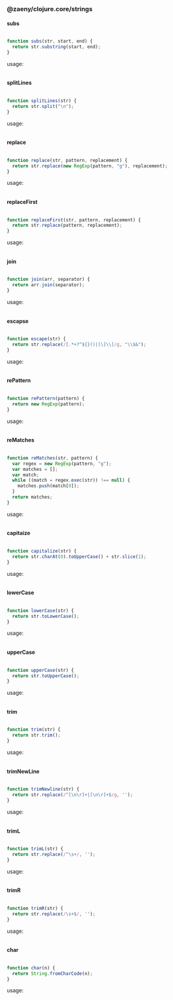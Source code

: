 ### @zaeny/clojure.core/strings

#### subs
```js path=dist/core.js

function subs(str, start, end) {
  return str.substring(start, end);
}

```
usage: 
```js path=dist/test.core.js

```

#### splitLines
```js path=dist/core.js

function splitLines(str) {
  return str.split("\n");
}

```
usage: 
```js path=dist/test.core.js

```

#### replace
```js path=dist/core.js

function replace(str, pattern, replacement) {
  return str.replace(new RegExp(pattern, "g"), replacement);
}

```
usage: 
```js path=dist/test.core.js

```

#### replaceFirst
```js path=dist/core.js

function replaceFirst(str, pattern, replacement) {
  return str.replace(pattern, replacement);
}

```
usage: 
```js path=dist/test.core.js

```

#### join
```js path=dist/core.js

function join(arr, separator) {
  return arr.join(separator);
}

```
usage: 
```js path=dist/test.core.js

```

#### escapse
```js path=dist/core.js

function escape(str) {
  return str.replace(/[.*+?^${}()|[\]\\]/g, "\\$&");
}

```
usage: 
```js path=dist/test.core.js

```

#### rePattern
```js path=dist/core.js

function rePattern(pattern) {
  return new RegExp(pattern);
}

```
usage: 
```js path=dist/test.core.js

```

#### reMatches
```js path=dist/core.js

function reMatches(str, pattern) {
  var regex = new RegExp(pattern, "g");
  var matches = [];
  var match;
  while ((match = regex.exec(str)) !== null) {
    matches.push(match[0]);
  }
  return matches;
}

```
usage: 
```js path=dist/test.core.js

```

#### capitaize
```js path=dist/core.js

function capitalize(str) {
  return str.charAt(0).toUpperCase() + str.slice(1);
}

```
usage: 
```js path=dist/test.core.js

```


#### lowerCase
```js path=dist/core.js

function lowerCase(str) {
  return str.toLowerCase();
}

```
usage: 
```js path=dist/test.core.js

```

#### upperCase
```js path=dist/core.js

function upperCase(str) {
  return str.toUpperCase();
}

```
usage: 
```js path=dist/test.core.js

```

#### trim
```js path=dist/core.js

function trim(str) {
  return str.trim();
}

```
usage: 
```js path=dist/test.core.js

```

#### trimNewLine
```js path=dist/core.js

function trimNewline(str) {
  return str.replace(/^[\n\r]+|[\n\r]+$/g, '');
}

```
usage: 
```js path=dist/test.core.js

```

#### trimL
```js path=dist/core.js

function trimL(str) {
  return str.replace(/^\s+/, '');
}

```
usage: 
```js path=dist/test.core.js

```
#### trimR
```js path=dist/core.js

function trimR(str) {
  return str.replace(/\s+$/, '');
}

```
usage: 
```js path=dist/test.core.js

```
#### char
```js path=dist/core.js

function char(n) {
  return String.fromCharCode(n);
}

```
usage: 
```js path=dist/test.core.js

```



